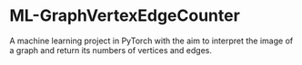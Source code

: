 # ML-GraphVertexEdgeCounter
A machine learning project in PyTorch with the aim to interpret the image of a graph and return its numbers of vertices and edges. 
